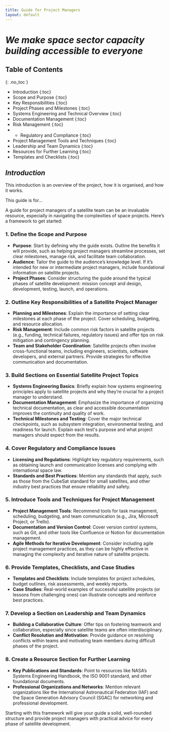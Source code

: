 ```yaml
---
title: Guide for Project Managers
layout: default
---
```


# *We make space sector capacity building accessible to everyone*


## Table of Contents
{: .no_toc }

- Introduction 
{:toc}
- Scope and Purpose
{:toc}
- Key Responsibilities
{:toc}
- Project Phases and Milestones
{:toc}
- Systems Engineering and Technical Overview
{:toc}
- Documentation Management
{:toc}
- Risk Management
{:toc}
- - Regulatory and Compliance
{:toc}
- Project Management Tools and Techniques
{:toc}
- Leadership and Team Dynamics
{:toc}
- Resources for Further Learning
{:toc}
- Templates and Checklists
{:toc}

## *Introduction*

This introduction is an overview of the project, how it is organised, and how it works.

This guide is for...


A guide for project managers of a satellite team can be an invaluable resource, especially in navigating the complexities of space projects. Here’s a framework to get started: 

### 1. **Define the Scope and Purpose**
   - **Purpose**: Start by defining why the guide exists. Outline the benefits it will provide, such as helping project managers streamline processes, set clear milestones, manage risk, and facilitate team collaboration.
   - **Audience**: Tailor the guide to the audience’s knowledge level. If it’s intended for new or intermediate project managers, include foundational information on satellite projects.
   - **Project Phases**: Consider structuring the guide around the typical phases of satellite development: mission concept and design, development, testing, launch, and operations.

### 2. **Outline Key Responsibilities of a Satellite Project Manager**
   - **Planning and Milestones**: Explain the importance of setting clear milestones at each phase of the project. Cover scheduling, budgeting, and resource allocation.
   - **Risk Management**: Include common risk factors in satellite projects (e.g., funding, technical failures, regulatory issues) and offer tips on risk mitigation and contingency planning.
   - **Team and Stakeholder Coordination**: Satellite projects often involve cross-functional teams, including engineers, scientists, software developers, and external partners. Provide strategies for effective communication and documentation.

### 3. **Build Sections on Essential Satellite Project Topics**
   - **Systems Engineering Basics**: Briefly explain how systems engineering principles apply to satellite projects and why they’re crucial for a project manager to understand.
   - **Documentation Management**: Emphasize the importance of organizing technical documentation, as clear and accessible documentation improves the continuity and quality of work.
   - **Technical Milestones and Testing**: Cover the major technical checkpoints, such as subsystem integration, environmental testing, and readiness for launch. Explain each test's purpose and what project managers should expect from the results.

### 4. **Cover Regulatory and Compliance Issues**
   - **Licensing and Regulations**: Highlight key regulatory requirements, such as obtaining launch and communication licenses and complying with international space law.
   - **Standards and Best Practices**: Mention any standards that apply, such as those from the CubeSat standard for small satellites, and other industry best practices that ensure reliability and safety.

### 5. **Introduce Tools and Techniques for Project Management**
   - **Project Management Tools**: Recommend tools for task management, scheduling, budgeting, and team communication (e.g., Jira, Microsoft Project, or Trello).
   - **Documentation and Version Control**: Cover version control systems, such as Git, and other tools like Confluence or Notion for documentation management.
   - **Agile Methods for Iterative Development**: Consider including agile project management practices, as they can be highly effective in managing the complexity and iterative nature of satellite projects.

### 6. **Provide Templates, Checklists, and Case Studies**
   - **Templates and Checklists**: Include templates for project schedules, budget outlines, risk assessments, and weekly reports.
   - **Case Studies**: Real-world examples of successful satellite projects (or lessons from challenging ones) can illustrate concepts and reinforce best practices.

### 7. **Develop a Section on Leadership and Team Dynamics**
   - **Building a Collaborative Culture**: Offer tips on fostering teamwork and collaboration, especially since satellite teams are often interdisciplinary.
   - **Conflict Resolution and Motivation**: Provide guidance on resolving conflicts within teams and motivating team members during difficult phases of the project.

### 8. **Create a Resource Section for Further Learning**
   - **Key Publications and Standards**: Point to resources like NASA’s Systems Engineering Handbook, the ISO 9001 standard, and other foundational documents.
   - **Professional Organizations and Networks**: Mention relevant organizations like the International Astronautical Federation (IAF) and the Space Generation Advisory Council (SGAC) for networking and professional development.

Starting with this framework will give your guide a solid, well-rounded structure and provide project managers with practical advice for every phase of satellite development.